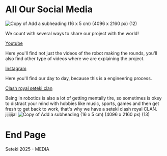 # All Our Social Media

![Copy of Add a subheading (16 x 5 cm) (4096 x 2160 px) (12)](https://github.com/user-attachments/assets/0a183ebb-32d0-4672-95f8-b2cb919e6a4d)

We count with several ways to share our project with the world!

[Youtube](https://www.youtube.com/@setekiteam)

Here you'll find not just the videos of the robot making the rounds, you'll also find other type of videos where we are explaining the project.

[Instagram](https://www.instagram.com/setekiteam/)

Here you'll find our day to day, because this is a engineering process.

[Clash royal seteki clan](https://link.clashroyale.com/invite/clan/es?tag=G8YULLJP&token=3jhdxkac&platform=iOS)

Being in robotics is also a lot of getting mentally tire, so sometimes is okey to distract your mind with hobbies like music, sports, games and then get fresh to get back to work, that's why we have a seteki clash royal CLAN. jijijija!
![Copy of Add a subheading (16 x 5 cm) (4096 x 2160 px) (13)](https://github.com/user-attachments/assets/fa5e273e-b8b3-40f9-81e4-4c9dd02d4938)

# End Page
Seteki 2025 - MEDIA
